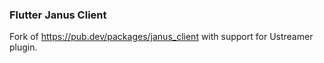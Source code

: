 ### Flutter Janus Client

Fork of https://pub.dev/packages/janus_client with support for Ustreamer plugin.